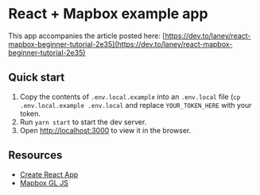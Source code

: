 # React + Mapbox example app

This app accompanies the article posted here: [https://dev.to/laney/react-mapbox-beginner-tutorial-2e35](https://dev.to/laney/react-mapbox-beginner-tutorial-2e35)

## Quick start

1. Copy the contents of `.env.local.example` into an `.env.local` file (`cp .env.local.example .env.local` and replace `YOUR_TOKEN_HERE` with your token.
1. Run `yarn start` to start the dev server.
1. Open [http://localhost:3000](http://localhost:3000) to view it in the browser.

## Resources
- [Create React App](https://github.com/facebook/create-react-app)
- [Mapbox GL JS](https://docs.mapbox.com/mapbox-gl-js/)